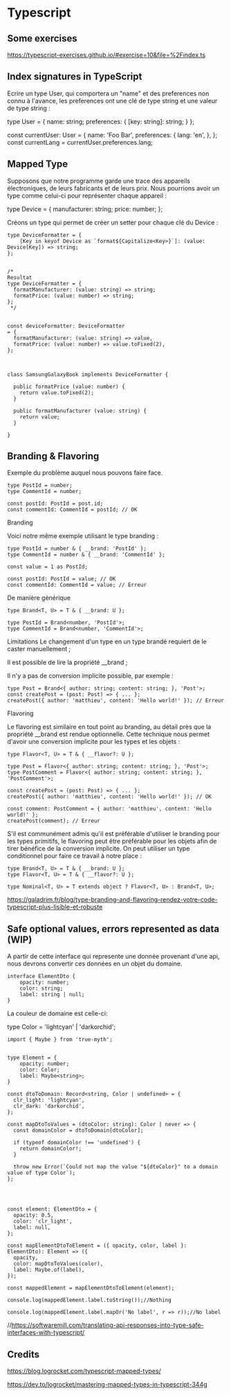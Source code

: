 # Typescript

## Some exercises

https://typescript-exercises.github.io/#exercise=10&file=%2Findex.ts

## Index signatures in TypeScript

Ecrire un type User, qui comportera un "name" et des preferences non connu à l'avance, les preferences ont une clé de type string et une valeur de type string :

  type User = {
    name: string;
    preferences: {
      [key: string]: string;
    }
  };
  
  const currentUser: User = {
    name: 'Foo Bar',
    preferences: {
      lang: 'en',
    },
  };
  const currentLang = currentUser.preferences.lang;

## Mapped Type

Supposons que notre programme garde une trace des appareils électroniques, de leurs fabricants et de leurs prix. Nous pourrions avoir un type comme celui-ci pour représenter chaque appareil :

  type Device = {
    manufacturer: string;
    price: number;
  };


Créons un type qui permet de créer un setter pour chaque clé du Device :

    type DeviceFormatter = {
        [Key in keyof Device as `format${Capitalize<Key>}`]: (value: Device[Key]) => string;
    };


    /*
    Resultat
    type DeviceFormatter = {
      formatManufacturer: (value: string) => string;
      formatPrice: (value: number) => string;
    };
     */


    const deviceFormatter: DeviceFormatter
    = {
      formatManufacturer: (value: string) => value,
      formatPrice: (value: number) => value.toFixed(2),
    };


  
    class SamsungGalaxyBook implements DeviceFormatter {
    
      public formatPrice (value: number) {
        return value.toFixed(2);
      }
    
      public formatManufacturer (value: string) {
        return value;
      }
    
    }

## Branding & Flavoring

Exemple du problème auquel nous pouvons faire face.

    type PostId = number;
    type CommentId = number;
    
    const postId: PostId = post.id;
    const commentId: CommentId = postId; // OK

Branding

Voici notre même exemple utilisant le type branding :

    type PostId = number & { __brand: 'PostId' };
    type CommentId = number & { __brand: 'CommentId' };
    
    const value = 1 as PostId;
    
    const postId: PostId = value; // OK
    const commentId: CommentId = value; // Erreur

De manière générique

    type Brand<T, U> = T & { __brand: U };
    
    type PostId = Brand<number, 'PostId'>;
    type CommentId = Brand<number, 'CommentId'>;


Limitations
Le changement d'un type en un type brandé requiert de le caster manuellement ;
  
Il est possible de lire la propriété __brand ;
  
Il n'y a pas de conversion implicite possible, par exemple :
  
    type Post = Brand<{ author: string; content: string; }, 'Post'>;
    const createPost = (post: Post) => { ... };
    createPost({ author: 'matthieu', content: 'Hello world!' }); // Erreur


Flavoring

Le flavoring est similaire en tout point au branding, au détail près que la propriété __brand est rendue optionnelle. Cette technique nous permet d'avoir une conversion implicite pour les types et les objets :

    type Flavor<T, U> = T & { __flavor?: U };
    
    type Post = Flavor<{ author: string; content: string; }, 'Post'>;
    type PostComment = Flavor<{ author: string; content: string; }, 'PostComment'>;
    
    const createPost = (post: Post) => { ... };
    createPost({ author: 'matthieu', content: 'Hello world!' }); // OK
    
    const comment: PostComment = { author: 'matthieu', content: 'Hello world!' };
    createPost(comment); // Erreur

S'il est communément admis qu'il est préférable d'utiliser le branding pour les types primitifs, le flavoring peut être préférable pour les objets afin de tirer bénéfice de la conversion implicite. On peut utiliser un type conditionnel pour faire ce travail à notre place :

    type Brand<T, U> = T & { __brand: U };
    type Flavor<T, U> = T & { __flavor?: U };
    
    type Nominal<T, U> = T extends object ? Flavor<T, U> : Brand<T, U>;


https://galadrim.fr/blog/type-branding-and-flavoring-rendez-votre-code-typescript-plus-lisible-et-robuste

## Safe optional values, errors represented as data  (WIP)

A partir de cette interface qui represente une donnée provenant d'une api, nous devrons convertir ces données en un objet du domaine.

    interface ElementDto {
        opacity: number;
        color: string;
        label: string | null;
    }

La couleur de domaine est celle-ci:

  type Color = 'lightcyan' | 'darkorchid';



    import { Maybe } from 'true-myth';
    
    
    type Element = {
        opacity: number;
        color: Color;
        label: Maybe<string>;
    }
    
    const dtoToDomain: Record<string, Color | undefined> = {
      clr_light: 'lightcyan',
      clr_dark: 'darkorchid',
    };
    
    const mapDtoToValues = (dtoColor: string): Color | never => {
      const domainColor = dtoToDomain[dtoColor];
    
      if (typeof domainColor !== 'undefined') {
        return domainColor!;
      }
    
      throw new Error(`Could not map the value "${dtoColor}" to a domain value of type Color`);
    };
    
    
    
    
    const element: ElementDto = {
      opacity: 0.5,
      color: 'clr_light',
      label: null,
    };
    
    const mapElementDtoToElement = ({ opacity, color, label }: ElementDto): Element => ({
      opacity,
      color: mapDtoToValues(color),
      label: Maybe.of(label),
    });
    
    const mappedElement = mapElementDtoToElement(element);
    
    console.log(mappedElement.label.toString());//Nothing
    
    console.log(mappedElement.label.mapOr('No label', r => r));//No label



//https://softwaremill.com/translating-api-responses-into-type-safe-interfaces-with-typescript/

  
## Credits


https://blog.logrocket.com/typescript-mapped-types/

https://dev.to/logrocket/mastering-mapped-types-in-typescript-344g
